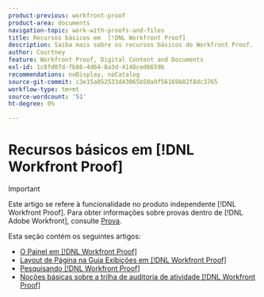 ```yaml
---
product-previous: workfront-proof
product-area: documents
navigation-topic: work-with-proofs-and-files
title: Recursos básicos em  [!DNL Workfront Proof]
description: Saiba mais sobre os recursos básicos do Workfront Proof.
author: Courtney
feature: Workfront Proof, Digital Content and Documents
exl-id: 1c8fd07d-fb86-4d64-8a3d-4148ced6659b
recommendations: noDisplay, noCatalog
source-git-commit: c3e15a052533d43065b50a9f56169b82f8dc3765
workflow-type: tm+mt
source-wordcount: '51'
ht-degree: 0%

---
```


# Recursos básicos em [!DNL Workfront Proof]

>[!IMPORTANT]
>
>Este artigo se refere à funcionalidade no produto independente [!DNL Workfront Proof]. Para obter informações sobre provas dentro de [!DNL Adobe Workfront], consulte [Prova](../../../review-and-approve-work/proofing/proofing.md).

Esta seção contém os seguintes artigos:

* [O Painel em  [!DNL Workfront Proof]](../../../workfront-proof/wp-work-proofsfiles/basic-features/dashboard.md)
* [Layout de Página na Guia Exibições em [!DNL Workfront Proof]](../../../workfront-proof/wp-work-proofsfiles/basic-features/page-layout-view.md)
* [Pesquisando [!DNL Workfront Proof]](../../../workfront-proof/wp-work-proofsfiles/basic-features/search.md)
* [Noções básicas sobre a trilha de auditoria de atividade  [!DNL Workfront Proof] &#x200B;](../../../workfront-proof/wp-work-proofsfiles/basic-features/activity-audit-trail.md)
